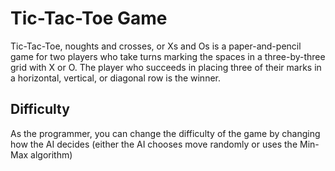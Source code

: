 # Tic-Tac-Toe Game
Tic-Tac-Toe, noughts and crosses, or Xs and Os is a paper-and-pencil game for two players who take turns marking the spaces in a three-by-three grid with X or O. The player who succeeds in placing three of their marks in a horizontal, vertical, or diagonal row is the winner.

## Difficulty
As the programmer, you can change the difficulty of the game by changing how the AI decides (either the AI chooses move randomly or uses the Min-Max algorithm)